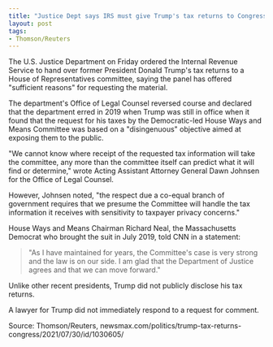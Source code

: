 ```yaml
---
title: "Justice Dept says IRS must give Trump's tax returns to Congress"
layout: post
tags:
- Thomson/Reuters
---
```


The U.S. Justice Department on Friday ordered the Internal Revenue Service to hand over former President Donald Trump's tax returns to a House of Representatives committee, saying the panel has offered "sufficient reasons" for requesting the material.

The department's Office of Legal Counsel reversed course and declared that the department erred in 2019 when Trump was still in office when it found that the request for his taxes by the Democratic-led House Ways and Means Committee was based on a "disingenuous" objective aimed at exposing them to the public.

"We cannot know where receipt of the requested tax information will take the committee, any more than the committee itself can predict what it will find or determine," wrote Acting Assistant Attorney General Dawn Johnsen for the Office of Legal Counsel.

However, Johnsen noted, "the respect due a co-equal branch of government requires that we presume the Committee will handle the tax information it receives with sensitivity to taxpayer privacy concerns."

House Ways and Means Chairman Richard Neal, the Massachusetts Democrat who brought the suit in July 2019, told CNN in a statement:

> "As I have maintained for years, the Committee's case is very strong and the law is on our side. I am glad that the Department of Justice agrees and that we can move forward."

Unlike other recent presidents, Trump did not publicly disclose his tax returns.

A lawyer for Trump did not immediately respond to a request for comment.

Source: Thomson/Reuters, newsmax.com/politics/trump-tax-returns-congress/2021/07/30/id/1030605/
